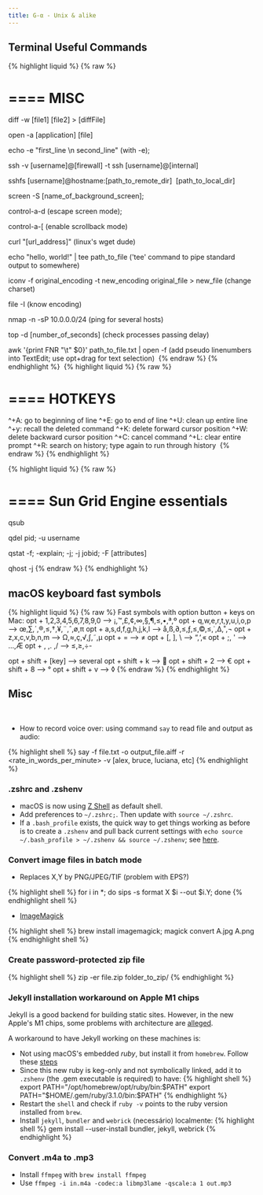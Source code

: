 ```yaml
---
title: G-α - Unix & alike
---
```


## Terminal Useful Commands

{% highlight liquid %} 
{% raw %}
# ==== MISC

diff -w [file1] [file2] > [diffFile]

open -a [application] [file]

echo -e "first_line \n second_line" (with -e); 

ssh -v [username]@[firewall] -t ssh [username]@[internal] 

sshfs [username]@hostname:[path_to_remote_dir]  [path_to_local_dir]

screen -S [name_of_background_screen]; 

control-a-d (escape screen mode); 

control-a-[ (enable scrollback mode)

curl "[url_address]" (linux's wget dude)

echo "hello, world!" | tee path_to_file ('tee' command to pipe standard output to somewhere)

iconv -f original_encoding -t new_encoding original_file > new_file (change charset)

file -I <filename> (know encoding)

nmap -n -sP 10.0.0.0/24 (ping for several hosts)

top -d [number_of_seconds] (check processes passing delay)

awk '{print FNR "\t" $0}' path_to_file.txt | open -f (add pseudo linenumbers into TextEdit; use opt+drag for text selection) 
​​{% endraw %}
​{% endhighlight %}
​
​{% highlight liquid %} 
{% raw %}
# ==== HOTKEYS


^+A: go to beginning of line
^+E: go to end of line
^+U: clean up entire line
^+y: recall the deleted command
^+K: delete forward cursor position
^+W: delete backward cursor position
^+C: cancel command
^+L: clear entire prompt
^+R: search on history; type again to run through history 
{% endraw %}
​{% endhighlight %}


{% highlight liquid %} 
{% raw %}
# ==== Sun Grid Engine essentials
qsub

qdel pid; -u username

qstat -f; -explain; -j; -j jobid; -F [attributes] 

qhost -j
{% endraw %}
​{% endhighlight %}
​
## macOS keyboard fast symbols

{% highlight liquid %} 
{% raw %}
Fast symbols with option button + keys on Mac:
opt + 1,2,3,4,5,6,7,8,9,0 --> ¡,™,£,¢,∞,§,¶,≤,•,ª,º
opt + q,w,e,r,t,y,u,i,o,p --> œ,∑,´,®,≤,†,¥,¨,ˆ,ø,π
opt + a,s,d,f,g,h,j,k,l --> å,ß,∂,≤,ƒ,≤,©,≤,˙,∆,˚,¬
opt + z,x,c,v,b,n,m --> Ω,≈,ç,√,∫,˜,µ
opt + = --> ≠
opt + [, ], \ --> “,‘,«
opt + ;, ' --> …,Æ
opt + , ,. ,/ --> ≤,≥,÷- 

opt + shift + [key] --> several
opt + shift + k --> 
opt + shift + 2 --> €
opt + shift + 8 --> °
opt + shift + v --> ◊
{% endraw %}
​{% endhighlight %}
​
## Misc
​
- How to record voice over: using command `say` to read file and output as audio:

{% highlight shell %} 
say -f file.txt -o output_file.aiff -r <rate_in_words_per_minute> -v [alex, bruce, luciana, etc]
{% endhighlight %} 

### .zshrc and .zshenv

- macOS is now using [Z Shell](http://zsh.sourceforge.net) as default shell.
- Add preferences to `~/.zshrc;`. Then update with `source ~/.zshrc`.
- If a `.bash_profile` exists, the quick way to get things working as before is to create a `.zshenv` and pull back current settings with `echo source ~/.bash_profile > ~/.zshenv && source ~/.zshenv`; see [here](https://stackoverflow.com/questions/23090390/is-there-anything-in-zsh-like-bash-profile).


### Convert image files in batch mode

- Replaces X,Y by PNG/JPEG/TIF (problem with EPS?)

{% highlight shell %} 
for i in *; do sips -s format X $i --out $i.Y; done
{% endhighlight shell %} 

- [ImageMagick](http://www.imagemagick.org/script/convert.php)

{% highlight shell %} 
brew install imagemagick; magick convert A.jpg A.png
{% endhighlight shell %} 

	
### Create password-protected zip file

{% highlight shell %} 
zip -er file.zip folder_to_zip/
{% endhighlight %} 


### Jekyll installation workaround on Apple M1 chips

Jekyll is a good backend for building static sites. However, in the new Apple's M1 chips, some problems with architecture are [alleged](https://www.moncefbelyamani.com/how-to-install-jekyll-on-a-mac-the-easy-way/?utm_source=jekyll-8784
).

A workaround to have Jekyll working on these machines is:

- Not using macOS's embedded _ruby_, but install it from `homebrew`. Follow these [steps](https://jekyllrb.com/docs/installation/macos/)
- Since this new ruby is keg-only and not symbolically linked, add it to `.zshenv` (the .gem executable is required) to have:
{% highlight shell %} 
export PATH="/opt/homebrew/opt/ruby/bin:$PATH"
export PATH="$HOME/.gem/ruby/3.1.0/bin:$PATH"
{% endhighlight %} 
- Restart the `shell` and check if `ruby -v` points to the ruby version installed from `brew`.
- Install `jekyll`, `bundler` and `webrick` (necessário) localmente:
{% highlight shell %} 
gem install --user-install bundler, jekyll, webrick
{% endhighlight %} 

 ### Convert .m4a to .mp3
 
 - Install `ffmpeg` with `brew install ffmpeg`
 - Use `ffmpeg -i in.m4a -codec:a libmp3lame -qscale:a 1 out.mp3`